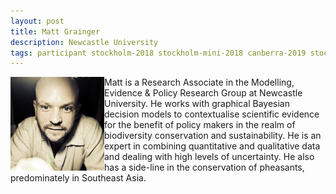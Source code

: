 ```yaml
---
layout: post
title: Matt Grainger
description: Newcastle University
tags: participant stockholm-2018 stockholm-mini-2018 canberra-2019 stockholm-2018-participant stockholm-mini-2018-remote canberra-2019-remote
---
```

<img align="left" width="150" height="150" src="/events/2018-04-stockholm/people/grainger_matthew.jpg" alt="Matthew Grainger"/>Matt is a Research Associate in the Modelling, Evidence & Policy Research Group at Newcastle University. He works with graphical Bayesian decision models to contextualise scientific evidence for the benefit of policy makers in the realm of biodiversity conservation and sustainability. He is an expert in combining quantitative and qualitative data and dealing with high levels of uncertainty. He also has a side-line in the conservation of pheasants, predominately in Southeast Asia.  

<a href="https://twitter.com/Ed_pheasant" title="Twitter" target="_blank"
rel="noopener">
  <i class="fa fa-twitter fa-2x" style="color:#4FB3A9"></i>
</a>
